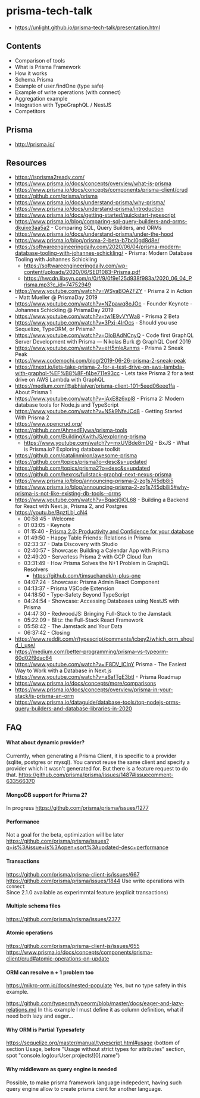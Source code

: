 # prisma-tech-talk

-   https://unlight.github.io/prisma-tech-talk/presentation.html

## Contents

-   Comparison of tools
-   What is Prisma Framework
-   How it works
-   Schema.Prisma
-   Example of user.findOne (type safe)
-   Example of write operations (with connect)
-   Aggregation example
-   Integration with TypeGraphQL / NestJS
-   Competitors

## Prisma

-   http://prisma.io/

## Resources

-   https://isprisma2ready.com/
-   https://www.prisma.io/docs/concepts/overview/what-is-prisma
-   https://www.prisma.io/docs/concepts/components/prisma-client/crud
-   https://github.com/prisma/prisma
-   https://www.prisma.io/docs/understand-prisma/why-prisma/
-   https://www.prisma.io/docs/understand-prisma/introduction
-   https://www.prisma.io/docs/getting-started/quickstart-typescript
-   https://www.prisma.io/blog/comparing-sql-query-builders-and-orms-dkuixe3aa5a2 - Comparing SQL, Query Builders, and ORMs
-   https://www.prisma.io/docs/understand-prisma/under-the-hood
-   https://www.prisma.io/blog/prisma-2-beta-b7bcl0gd8d8e/
-   https://softwareengineeringdaily.com/2020/06/04/prisma-modern-database-tooling-with-johannes-schickling/ - Prisma: Modern Database Tooling with Johannes Schickling
    -   https://softwareengineeringdaily.com/wp-content/uploads/2020/06/SED1083-Prisma.pdf
    -   https://hwcdn.libsyn.com/p/0/f/9/0f9e125d938f983a/2020_06_04_Prisma.mp3?c_id=74752949
-   https://www.youtube.com/watch?v=WSyaBOAZFZY - Prisma 2 in Action - Matt Mueller @ PrismaDay 2019
-   https://www.youtube.com/watch?v=NZpawq8eJOc - Founder Keynote - Johannes Schickling @ PrismaDay 2019
-   https://www.youtube.com/watch?v=tw1E9vVYWa8 - Prisma 2 Beta
-   https://www.youtube.com/watch?v=3Pxj-4IrOcs - Should you use Sequelize, TypeORM, or Prisma?
-   https://www.youtube.com/watch?v=OloBAdNCnyQ - Code first GraphQL Server Development with Prisma — Nikolas Burk @ GraphQL Conf 2019
-   https://www.youtube.com/watch?v=eH5mleAvnms - Prisma 2 Sneak Peak
-   https://www.codemochi.com/blog/2019-06-26-prisma-2-sneak-peak
-   https://itnext.io/lets-take-prisma-2-for-a-test-drive-on-aws-lambda-with-graphql-%EF%B8%8F-f4be711e93cc - Lets take Prisma 2 for a test drive on AWS Lambda with GraphQL
-   https://medium.com/@abhiaiyer/prisma-client-101-5eed06eee1fa - About Prisma 1
-   https://www.youtube.com/watch?v=jAxE8z6xpl8 - Prisma 2: Modern database tools for Node.js and TypeScript
-   https://www.youtube.com/watch?v=NSk9NfeJCd8 - Getting Started With Prisma 2
-   https://www.opencrud.org/
-   https://github.com/AhmedElywa/prisma-tools
-   https://github.com/BuildingXwithJS/exploring-prisma
    -   https://www.youtube.com/watch?v=mxUVBde8mDQ - BxJS - What is Prisma.io? Exploring database toolkit
-   https://github.com/catalinmiron/awesome-prisma
-   https://github.com/topics/prisma?o=desc&s=updated
-   https://github.com/topics/prisma2?o=desc&s=updated
-   https://github.com/hexrcs/fullstack-graphql-next-nexus-prisma
-   https://www.prisma.io/blog/announcing-prisma-2-zq1s745db8i5
-   https://www.prisma.io/blog/announcing-prisma-2-zq1s745db8i5#why-prisma-is-not-like-existing-db-tools--orms
-   https://www.youtube.com/watch?v=Bqacj0iOL68 - Building a Backend for React with Next.js, Prisma 2, and Postgres
-   https://youtu.be/BqztLbj_cN4
    -   00:58:45 - Welcome
    -   01:03:05 - Keynote
    -   01:15:40 - [Prisma 2.0: Productivity and Confidence for your database](https://www.youtube.com/watch?v=avpNAeWKgtM)
    -   01:49:50 - Happy Table Friends: Relations in Prisma
    -   02:33:37 - Data Discovery with Studio
    -   02:40:57 - Showcase: Building a Calendar App with Prisma
    -   02:49:20 - Serverless Prisma 2 with GCP Cloud Run
    -   03:31:49 - How Prisma Solves the N+1 Problem in GraphQL Resolvers
        -   https://github.com/timsuchanek/n-plus-one
    -   04:07:24 - Showcase: Prisma Admin React Component
    -   04:13:37 - Prisma VSCode Extension
    -   04:18:50 - Type-Safety Beyond TypeScript
    -   04:24:54 - Showcase: Accessing Databases using NestJS with Prisma
    -   04:47:30 - RedwoodJS: Bringing Full-Stack to the Jamstack
    -   05:22:09 - Blitz: the Full-Stack React Framework
    -   05:58:42 - The Jamstack and Your Data
    -   06:37:42 - Closing
-   https://www.reddit.com/r/typescript/comments/icbey2/which_orm_should_i_use/
-   https://medium.com/better-programming/prisma-vs-typeorm-60d02f9dac64
-   https://www.youtube.com/watch?v=lF8DV_ICIpY Prisma - The Easiest Way to Work with a Database in Next.js
-   https://www.youtube.com/watch?v=a6afTgE3btI - Prisma Roadmap
-   https://www.prisma.io/docs/concepts/more/comparisons
-   https://www.prisma.io/docs/concepts/overview/prisma-in-your-stack/is-prisma-an-orm
-   https://www.prisma.io/dataguide/database-tools/top-nodejs-orms-query-builders-and-database-libraries-in-2020

## FAQ

#### What about dynamic provider?

Currently, when generating a Prisma Client, it is specific to a provider (sqlite, postgres or mysql). You cannot reuse the same client and specify a provider which it wasn't generated for. But there is a feature request to do that.
https://github.com/prisma/prisma/issues/1487#issuecomment-633566370

#### MongoDB support for Prisma 2?

In progress
https://github.com/prisma/prisma/issues/1277

#### Performance

Not a goal for the beta, optimization will be later
https://github.com/prisma/prisma/issues?q=is%3Aissue+is%3Aopen+sort%3Aupdated-desc+performance

#### Transactions

https://github.com/prisma/prisma-client-js/issues/667
https://github.com/prisma/prisma/issues/1844
Use write operations with `connect`  
Since 2.1.0 available as experimrntal feature (explicit transactions)

#### Multiple schema files

https://github.com/prisma/prisma/issues/2377

#### Atomic operations

https://github.com/prisma/prisma-client-js/issues/655
https://www.prisma.io/docs/concepts/components/prisma-client/crud#atomic-operations-on-update

#### ORM can resolve n + 1 problem too

https://mikro-orm.io/docs/nested-populate
Yes, but no type safety in this example.

https://github.com/typeorm/typeorm/blob/master/docs/eager-and-lazy-relations.md
In this example I must define it as column definition, what if need both lazy and eager...

#### Why ORM is Partial Typesafety

https://sequelize.org/master/manual/typescript.html#usage (bottom of
section Usage, before "Usage without strict types for attributes" section,
spot "console.log(ourUser.projects![0].name")

#### Why middleware as query engine is needed

Possible, to make prisma framework language indepedent, having such query engine allow to create
prisma cient for another language.
